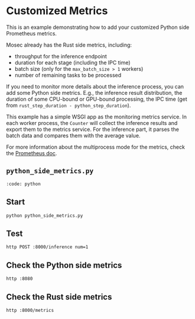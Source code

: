 # Customized Metrics

This is an example demonstrating how to add your customized Python side Prometheus metrics.

Mosec already has the Rust side metrics, including:

* throughput for the inference endpoint
* duration for each stage (including the IPC time)
* batch size (only for the `max_batch_size > 1` workers)
* number of remaining tasks to be processed

If you need to monitor more details about the inference process, you can add some Python side metrics. E.g., the inference result distribution, the duration of some CPU-bound or GPU-bound processing, the IPC time (get from `rust_step_duration - python_step_duration`).

This example has a simple WSGI app as the monitoring metrics service. In each worker process, the `Counter` will collect the inference results and export them to the metrics service. For the inference part, it parses the batch data and compares them with the average value.

For more information about the multiprocess mode for the metrics, check the [Prometheus doc](https://github.com/prometheus/client_python#multiprocess-mode-eg-gunicorn).

## **`python_side_metrics.py`**

```{include} ../../../examples/python_side_metrics.py
:code: python
```

## Start

```shell
python python_side_metrics.py
```

## Test

```shell
http POST :8000/inference num=1
```

## Check the Python side metrics

```shell
http :8080
```

## Check the Rust side metrics

```shell
http :8000/metrics
```
